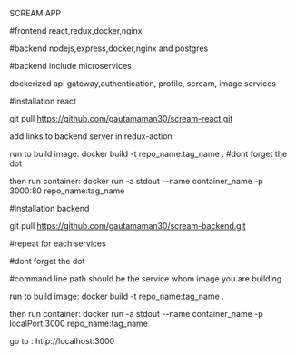 SCREAM APP

#frontend react,redux,docker,nginx

#backend nodejs,express,docker,nginx and postgres


#backend include microservices

dockerized api gateway,authentication, profile, scream, image services 



#installation react 

git pull https://github.com/gautamaman30/scream-react.git

add links to backend server in redux-action

run to build image: docker build -t repo_name:tag_name . #dont forget the dot

then run container: docker run -a stdout --name container_name -p 3000:80 repo_name:tag_name




#installation backend

git pull https://github.com/gautamaman30/scream-backend.git

#repeat for each services

#dont forget the dot 

#command line path should be the service whom image you are building

run to build image: docker build -t repo_name:tag_name . 
 
then run container: docker run -a stdout --name container_name -p localPort:3000 repo_name:tag_name

go to : http://localhost:3000
